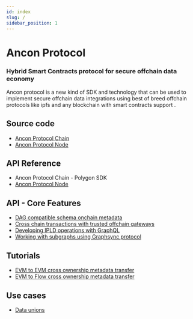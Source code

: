 ```yaml
---
id: index
slug: /
sidebar_position: 1
---
```


# Ancon Protocol 

### Hybrid Smart Contracts protocol for secure offchain data economy

Ancon protocol is a new kind of SDK and technology that can be used to implement secure offchain data integrations using best of breed offchain protocols like ipfs and any blockchain with smart contracts support .


## Source code

- [Ancon Protocol Chain](https://github.com/anconprotocol/chain)
- [Ancon Protocol Node](https://github.com/anconprotocol/node)

## API Reference

- Ancon Protocol Chain - Polygon SDK
- [Ancon Protocol Node](/docs/api/reference)

## API - Core Features

- [DAG compatible schema onchain metadata](/docs/api/metadata)
- [Cross chain transactions with trusted offchain gateways](/docs/api/durin)
- [Developing IPLD operations with GraphQL](/docs/api/ipld)
- [Working with subgraphs using Graphsync protocol](/docs/api/graphsync)

## Tutorials

- [EVM to EVM cross ownership metadata transfer](/docs/tutorials/crossownership)
- [EVM to Flow cross ownership metadata transfer](/docs/tutorials/crossownership-flow)

## Use cases

- [Data unions](/docs/tutorials/data-unions)
